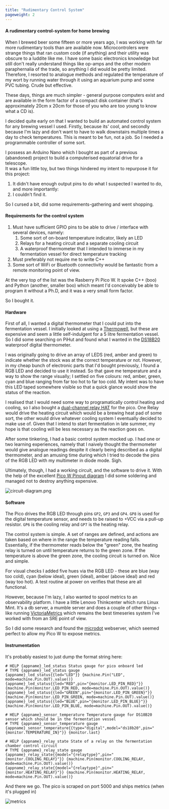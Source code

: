 ```yaml
---
title: "Rudimentary Control System"
pageweight: 2
---
```


#### A rudimentary control-system for home brewing

When I brewed beer some fifteen or more years ago, I was working with far more rudimentary tools than are available now.  Microcontrolers were strange things that ran custom code (if anything) and their utility
was obscure to a luddite like me.  I have some basic electronics knowledge but still don't really understand things like op-amps and the other modern 
paraphernalia of the trade, so anything I did would be pretty limited.   Therefore, I resorted to analogue methods and regulated the temperature of my wort by running water through it using an aquarium pump and some PVC tubing.
Crude but effective.

These days, things are much simpler - general purpose computers exist and are available in the form factor of a compact disk container (that's approximately 20cm x 20cm for those of you who are too young to know what a CD is).

I decided quite early on that I wanted to build an automated control system for any brewing vessel I used.  Firstly, because its' cool, and secondly
because I'm lazy and don't want to have to walk downstairs multiple times a day to check temperatures.  This is meant to be fun, not a job.
So I needed a programmable controller of some sort.

I possess an Arduino Nano which I bought as part of a previous (abandoned) project to build a computerised equatorial drive for a telescope.   
It was a fun little toy, but two things hindered my intent to repurpose it for this project:

1. It didn't have enough output pins to do what I suspected I wanted to do, and more importantly:
2. I couldn't find it.

So I cursed a bit, did some requirements-gathering and went shopping.

#### Requirements for the control system

1.  Must have sufficient GPIO pins to be able to drive / interface with several devices, namely:
    1. Some sort of on-board temperature indicator, likely an LED
    2. Relays for a heating circuit and a separate cooling circuit
    3. A waterproof thermometer that I intended to immerse in my fermentation vessel for direct temperature tracking 
2. Must preferably not require me to write C++
3. Some sort of WiFi or Bluetooth connectivity would be fantastic from a remote monitoring point of view.

At the very top of the list was the Rasberry Pi Pico W.  It spoke C++ (boo) and Python (another, smaller boo) which meant I'd conceivably be able to program it without  a Ph.D,
and it was a very small form factor.

So I bought it.

#### Hardware

First of all, I wanted a digital thermometer that I could put into the fermentation vessel.  I initially looked at using a [Thermowell](https://en.wikipedia.org/wiki/Thermowell), but these
are expensive and seem a little self-indulgent for a 5 litre fermentation vessel.  So I did some searching on PiHut and found what I wanted in the [DS18B20](https://thepihut.com/products/waterproof-ds18b20-digital-temperature-sensor-extras?srsltid=AfmBOopj4YG-kSlCmCX16z3JmvaJYnVBC-36X4jaRMKdsdNXNolsTzhG) waterproof digital thermometer.

I was originally going to drive an array of LEDS (red, amber and green) to indicate whether the stock was at the correct temperature or not.  However, in my cheap 
bunch of electronic parts that I'd bought previously, I found a RGB LED and decided to use it instead.  So that gave me temperature and a way to show the range visually; I settled on five colours: red, amber, green, cyan and blue ranging from far too hot to far too cold.  My intent was to have this LED taped somewhere visible so that a quick glance would show the status of the reaction.

I realised that I would need some way to programatically control heating and cooling, so I also bought a [dual-channel relay HAT](https://thepihut.com/products/dual-channel-relay-hat-for-raspberry-pi-pico) for the pico.  One Relay would drive the heating circuit which would be a brewing heat pad of some sort,
the other would drive whatever cooling system I eventually decided to make use of.  Given that I intend to start fermentation in late summer, my hope is that cooling will be less necessary as the reaction goes on.

After some tinkering, I had a basic control system mocked up.  I had one or two learning experiences, namely that I naively thought the thermometer would give analogue readings despite it clearly being described as a digital thermometer,
and an amusing time during which I tried to decode the pins of the RGB LED with my multimeter in diode mode.   Sigh.

Ultimately, though, I had a working circuit, and the software to drive it.  With the help of the excellent [Pico W Pinout diagram](https://datasheets.raspberrypi.com/picow/PicoW-A4-Pinout.pdf) I did some soldering and managed not to destroy anything expensive.

![circuit-diagram.png](/circuit-diagram.png)

#### Software

The Pico drives the RGB LED through pins `GP2`, `GP3` and `GP4`.  `GP8` is used for the digital temperature sensor, and needs to be raised to +VCC via a pull-up resistor.
`GP6` is the cooling relay and `GP7` is the heating relay.

The control system is simple.  A set of ranges are defined, and actions are taken based on where in the range the temperature reading falls.
Essentially, if the thermometer reads below the "green" zone, the heating relay is turned on until temperature returns to the green zone.  If the 
temperature is above the green zone, the cooling circuit is turned on.  Nice and simple.   

For visual checks I added five hues via the RGB LED - these are blue (way too cold), cyan (below ideal), green (ideal), amber (above ideal) and red (way too hot).
A test routine at power on verifies that these are all functional.

However, because I'm lazy, I also wanted to spool metrics to an observability platform.  I have a little Lenovo Thinkcenter which runs Linux Mint.  It's a db server, a mumble server and does a couple of other things - like running [VictoriaMetrics](https://victoriametrics.com/) which remains the best timeseries system I've worked with from an SRE point of view.

So I did some research and found the [microdot](https://microdot.readthedocs.io/en/latest/) webserver, which seemed perfect to allow my Pico W to expose metrics.

#### Instrumentation

It's probably easiest to just dump the format string here:

    # HELP {appname}_led_status Status gauge for pico onboard led
    # TYPE {appname}_led_status gauge
    {appname}_led_status{{led="LED"}} {machine.Pin("LED", mode=machine.Pin.OUT).value()}
    {appname}_led_status{{led="RED",pin="{monitor.LED_PIN_RED}"}} {machine.Pin(monitor.LED_PIN_RED, mode=machine.Pin.OUT).value()}
    {appname}_led_status{{led="GREEN",pin="{monitor.LED_PIN_GREEN}"}} {machine.Pin(monitor.LED_PIN_GREEN, mode=machine.Pin.OUT).value()}
    {appname}_led_status{{led="BLUE",pin="{monitor.LED_PIN_BLUE}"}} {machine.Pin(monitor.LED_PIN_BLUE, mode=machine.Pin.OUT).value()}
    
    # HELP {appname}_sensor_temperature Temperature gauge for DS18B20 sensor which should be in the fermentation vessel
    # TYPE {appname}_sensor_temperature gauge
    {appname}_sensor_temperature{{type="digital",model="ds18b20",pin="{monitor.TEMPERATURE_IN}"}} {monitor.last}
    
    # HELP {appname}_relay_state State of a relay on the fermentation chamber control circuit
    # TYPE {appname}_relay_state gauge
    {appname}_relay_state{{model="{relaytype}",pin="{monitor.COOLING_RELAY}"}} {machine.Pin(monitor.COOLING_RELAY, mode=machine.Pin.OUT).value()}
    {appname}_relay_state{{model="{relaytype}",pin="{monitor.HEATING_RELAY}"}} {machine.Pin(monitor.HEATING_RELAY, mode=machine.Pin.OUT).value()}

And there we go. The pico is scraped on port 5000 and ships metrics (when it's plugged in)

![metrics](/metrics.png)